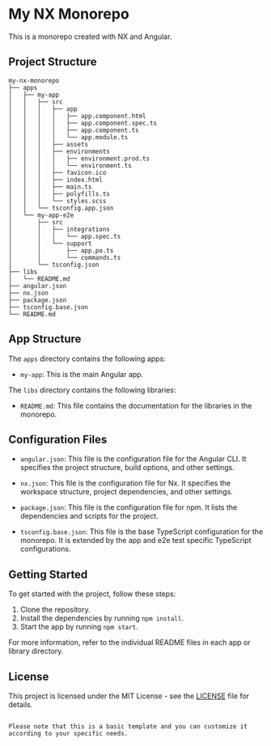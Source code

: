 # My NX Monorepo

This is a monorepo created with NX and Angular.

## Project Structure

```
my-nx-monorepo
├── apps
│   ├── my-app
│   │   ├── src
│   │   │   ├── app
│   │   │   │   ├── app.component.html
│   │   │   │   ├── app.component.spec.ts
│   │   │   │   ├── app.component.ts
│   │   │   │   └── app.module.ts
│   │   │   ├── assets
│   │   │   ├── environments
│   │   │   │   ├── environment.prod.ts
│   │   │   │   └── environment.ts
│   │   │   ├── favicon.ico
│   │   │   ├── index.html
│   │   │   ├── main.ts
│   │   │   ├── polyfills.ts
│   │   │   └── styles.scss
│   │   └── tsconfig.app.json
│   └── my-app-e2e
│       ├── src
│       │   ├── integrations
│       │   │   └── app.spec.ts
│       │   └── support
│       │       ├── app.po.ts
│       │       └── commands.ts
│       └── tsconfig.json
├── libs
│   └── README.md
├── angular.json
├── nx.json
├── package.json
├── tsconfig.base.json
└── README.md
```

## App Structure

The `apps` directory contains the following apps:

- `my-app`: This is the main Angular app.

The `libs` directory contains the following libraries:

- `README.md`: This file contains the documentation for the libraries in the monorepo.

## Configuration Files

- `angular.json`: This file is the configuration file for the Angular CLI. It specifies the project structure, build options, and other settings.

- `nx.json`: This file is the configuration file for Nx. It specifies the workspace structure, project dependencies, and other settings.

- `package.json`: This file is the configuration file for npm. It lists the dependencies and scripts for the project.

- `tsconfig.base.json`: This file is the base TypeScript configuration for the monorepo. It is extended by the app and e2e test specific TypeScript configurations.

## Getting Started

To get started with the project, follow these steps:

1. Clone the repository.
2. Install the dependencies by running `npm install`.
3. Start the app by running `npm start`.

For more information, refer to the individual README files in each app or library directory.

## License

This project is licensed under the MIT License - see the [LICENSE](LICENSE) file for details.
```

Please note that this is a basic template and you can customize it according to your specific needs.